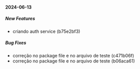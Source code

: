 #### 2024-06-13

##### New Features

*  criando auth service (b75e2bf3)

##### Bug Fixes

*  correção no package file e no arquivo de teste (c471b06f)
*  correção no package file e no arquivo de teste (b06aca61)


